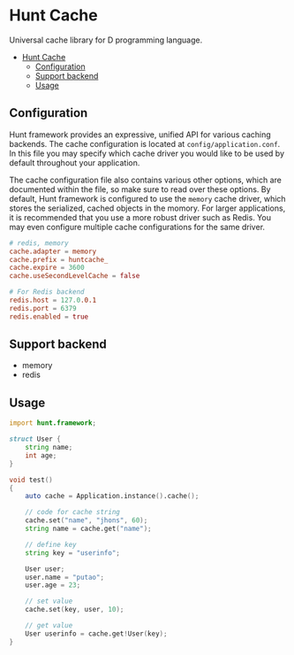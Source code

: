 # Hunt Cache
Universal cache library for D programming language.

- [Hunt Cache](#hunt-cache)
  - [Configuration](#configuration)
  - [Support backend](#support-backend)
  - [Usage](#usage)

<a name="configuration"></a>
## Configuration

Hunt framework provides an expressive, unified API for various caching backends. The cache configuration is located at `config/application.conf`. In this file you may specify which cache driver you would like to be used by default throughout your application.

The cache configuration file also contains various other options, which are documented within the file, so make sure to read over these options. By default, Hunt framework is configured to use the `memory` cache driver, which stores the serialized, cached objects in the momory. For larger applications, it is recommended that you use a more robust driver such as Redis. You may even configure multiple cache configurations for the same driver.

```conf
# redis, memory
cache.adapter = memory
cache.prefix = huntcache_
cache.expire = 3600
cache.useSecondLevelCache = false

# For Redis backend
redis.host = 127.0.0.1
redis.port = 6379
redis.enabled = true
```

<a name="support-backend"></a>
## Support backend

- memory
- redis

<a name="Usage"></a>
## Usage

```d
import hunt.framework;

struct User {
    string name;
    int age;
}

void test()
{
    auto cache = Application.instance().cache();

    // code for cache string
    cache.set("name", "jhons", 60);
    string name = cache.get("name");

    // define key
    string key = "userinfo";

    User user;
    user.name = "putao";
    user.age = 23;

    // set value
    cache.set(key, user, 10);

    // get value
    User userinfo = cache.get!User(key);
}
```
